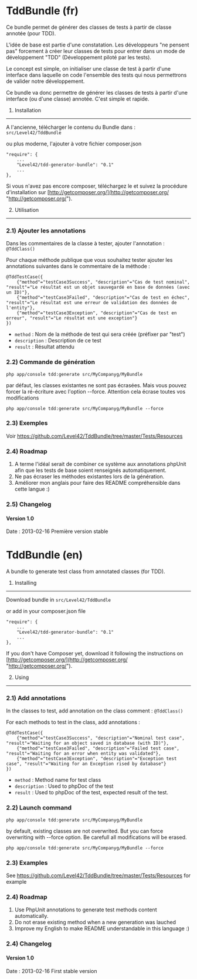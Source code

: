 TddBundle (fr)
=========

Ce bundle permet de générer des classes de tests à partir de classe annotée (pour TDD).

L'idée de base est partie d'une constatation. Les développeurs "ne pensent pas" forcement 
à créer leur classes de tests pour entrer dans un mode de développement "TDD" (Développement piloté par les tests).

Le concept est simple, on initialiser une classe de test à partir d'une interface dans laquelle on code 
l'ensemble des tests qui nous permettrons de valider notre développement.

Ce bundle va donc permettre de générer les classes de tests à partir d'une interface (ou d'une classe) annotée. 
C'est simple et rapide.


1) Installation
----------------------------------
A l'ancienne, télécharger le contenu du Bundle dans : `src/Level42/TddBundle`

ou plus moderne, l'ajouter à votre fichier composer.json

    "require": {
        ...
        "Level42/tdd-generator-bundle": "0.1"
        ...
    },

Si vous n'avez pas encore composer, téléchargez le et suivez la procédure d'installation sur
[http://getcomposer.org/](http://getcomposer.org/ "http://getcomposer.org/").

2) Utilisation
-------------------------------
### 2.1) Ajouter les annotations ###

Dans les commentaires de la classe à tester, ajouter l'annotation :
`@TddClass()`

Pour chaque méthode publique que vous souhaitez tester ajouter les annotations suivantes dans le commentaire de la méthode :

    @TddTestCase({
        {"method"="testCase3Success", "description"="Cas de test nominal", "result"="Le résultat est un objet sauvegardé en base de données (avec un ID)"},
	    {"method"="testCase3Failed", "description"="Cas de test en échec", "result"="Le résultat est une erreur de validation des données de l'entity"},
	    {"method"="testCase3Exception", "description"="Cas de test en erreur", "result"="Le résultat est une exception"}
	})

- `method` : Nom de la méthode de test qui sera créée (préfixer par "test")
- `description` : Description de ce test
- `result` : Résultat attendu

### 2.2) Commande de génération ###

	php app/console tdd:generate src/MyCompanyg/MyBundle
    
par défaut, les classes existantes ne sont pas écrasées. Mais vous pouvez forcer la ré-écriture avec l'option --force.
Attention cela écrase toutes vos modifications

    php app/console tdd:generate src/MyCompanyg/MyBundle --force
       
### 2.3) Exemples
Voir https://github.com/Level42/TddBundle/tree/master/Tests/Resources

### 2.4) Roadmap
1. A terme l'idéal serait de combiner ce système aux annotations phpUnit afin que 
les tests de base soient renseignés automatiquement.
2. Ne pas écraser les méthodes existantes lors de la génération.
3. Améliorer mon anglais pour faire des README compréhensible dans cette langue :)

### 2.5) Changelog
#### Version 1.0
Date : 2013-02-16
Première version stable



TddBundle (en)
=========

A bundle to generate test class from annotated classes (for TDD).

1) Installing
----------------------------------
Download bundle in `src/Level42/TddBundle`

or add in your composer.json file

    "require": {
        ...
        "Level42/tdd-generator-bundle": "0.1"
        ...
    },

If you don't have Composer yet, download it following the instructions on
[http://getcomposer.org/](http://getcomposer.org/ "http://getcomposer.org/").

2) Using
-------------------------------
### 2.1) Add annotations ###

In the classes to test, add annotation on the class comment :
`@TddClass()`

For each methods to test in the class, add annotations :

    @TddTestCase({
	    {"method"="testCase3Success", "description"="Nominal test case", "result"="Waiting for an object saved in database (with ID)"},
	    {"method"="testCase3Failed", "description"="Failed test case", "result"="Waiting for an error when entity was validated"},
	    {"method"="testCase3Exception", "description"="Exception test case", "result"="Waiting for an Exception rised by database"}
	})

- `method` : Method name for test class
- `description` : Used to phpDoc of the test
- `result` : Used to phpDoc of the test, expected result of the test.

### 2.2) Launch command ###

	php app/console tdd:generate src/MyCompanyg/MyBundle
     
by default, existing classes are not overwrited. But you can force overwriting with --force option.
Be carefull all modifications will be erased.

    php app/console tdd:generate src/MyCompanyg/MyBundle --force
     
### 2.3) Examples
See https://github.com/Level42/TddBundle/tree/master/Tests/Resources for example

### 2.4) Roadmap
1. Use PhpUnit annotations to generate test methods content automatically.
2. Do not erase existing method when a new generation was lauched
3. Improve my English to make README understandable in this language :)

### 2.4) Changelog
#### Version 1.0
Date : 2013-02-16
First stable version